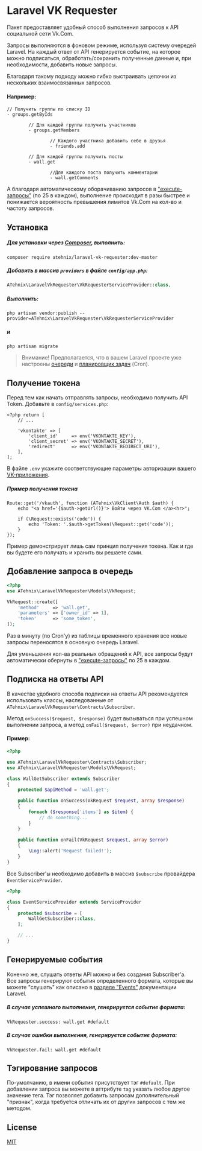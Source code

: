 # Laravel VK Requester

Пакет предоставляет удобный способ выполнения запросов к API социальной сети Vk.Сom.

Запросы выполняются в фоновом режиме, используя систему очередей Laravel.
На каждый ответ от API генерируется событие, на которое можно подписаться, обработать/сохранить полученные данные и, при необходимости, добавить новые запросы.

Благодаря такому подходу можно гибко выстраивать цепочки из нескольких взаимосвязанных запросов.

#### Например:
```
// Получить группы по списку ID
- groups.getByIds

        // Для каждой группы получить участников
        - groups.getMembers

                // Каждого участника добавить себе в друзья
                - friends.add

        // Для каждой группы получить посты
        - wall.get

                //Для каждого поста получить комментарии
                - wall.getComments

```

А благодаря автоматическому оборачиванию запросов в ["execute-запросы"](https://vk.com/dev/execute) (по 25 в каждом), выполнение происходит в разы быстрее и понижается вероятность превышения лимитов Vk.Com на кол-во и частоту запросов.


## Установка
##### Для установки через [Composer](https://getcomposer.org/), выполнить:
```
composer require atehnix/laravel-vk-requester:dev-master
```

##### Добавить в массив `providers` в файле `config/app.php`:
```php
ATehnix\LaravelVkRequester\VkRequesterServiceProvider::class,
```

##### Выполнить:
```
php artisan vendor:publish --provider=ATehnix\LaravelVkRequester\VkRequesterServiceProvider
```
##### и
```
php artisan migrate
```

> Внимание! Предполагается, что в вашем Laravel проекте уже настроены [очереди](https://laravel.com/docs/master/queues) и [планировщик задач](https://laravel.com/docs/master/scheduling) (Cron).

## Получение токена
Перед тем как начать отправлять запросы, необходимо получить API Token.
Добавьте в `config/services.php`:
```
<?php return [
    // ...

    'vkontakte' => [
        'client_id'     => env('VKONTAKTE_KEY'),
        'client_secret' => env('VKONTAKTE_SECRET'),
        'redirect'      => env('VKONTAKTE_REDIRECT_URI'),
    ],
];
```

В файле `.env` укажите соответствующие параметры авторизации вашего [VK-приложения](https://vk.com/apps?act=manage).

##### Пример получения токена
```
Route::get('/vkauth', function (ATehnix\VkClient\Auth $auth) {
    echo "<a href='{$auth->getUrl()}'> Войти через VK.Com </a><hr>";

    if (\Request::exists('code')) {
        echo 'Token: '.$auth->getToken(\Request::get('code'));
    }
});
```

Пример демонстрирует лишь сам принцип получения токена. Как и где вы будете его получать и хранить вы решаете сами.


## Добавление запроса в очередь
```php
<?php
use ATehnix\LaravelVkRequester\Models\VkRequest;

VkRequest::create([
    'method'     => 'wall.get',
    'parameters' => ['owner_id' => 1],
    'token'      => 'some_token',
]);
```

Раз в минуту (по Cron'у) из таблицы временного хранения все новые запросы переносятся в основную очередь Laravel.

Для уменьшения кол-ва реальных обращений к API, все запросы будут автоматически обернуты в ["execute-запросы"](https://vk.com/dev/execute) по 25 в каждом.


## Подписка на ответы API
В качестве удобного способа подписки на ответы API рекомендуется использовать классы, наследованные от `ATehnix\LaravelVkRequester\Contracts\Subscriber`.

Метод `onSuccess($request, $response)` будет вызываться при успешном выполнении запроса, а метод `onFail($request, $error)` при неудачном.

#### Пример:
```php
<?php

use ATehnix\LaravelVkRequester\Contracts\Subscriber;
use ATehnix\LaravelVkRequester\Models\VkRequest;

class WallGetSubscriber extends Subscriber
{
    protected $apiMethod = 'wall.get';

    public function onSuccess(VkRequest $request, array $response)
    {
        foreach ($response['items'] as $item) {
            // do something...
        }
    }

    public function onFail(VkRequest $request, array $error)
    {
        \Log::alert('Request failed!');
    }
}
```

Все Subscriber'ы необходимо добавить в массив `$subscribe` провайдера `EventServiceProvider`.

```php
<?php

class EventServiceProvider extends ServiceProvider
{
    protected $subscribe = [
        WallGetSubscriber::class,
    ];

    // ...
}
```

## Генерируемые события
Конечно же, слушать ответы API можно и без создания Subscriber'а.
Все запросы генерируют события определенного формата, которые вы можете "слушать" как описано в [разделе "Events"](https://laravel.com/docs/master/events) документации Laravel.

##### В случае успешного выполнения, генерируется событие формата:
```
VkRequester.success: wall.get #default
```

##### В случае ошибки выполнения, генерируется событие формата:
```
VkRequester.fail: wall.get #default
```


## Тэгирование запросов
По-умолчанию, в имени события присутствует тэг `#default`. При добавлении запроса вы можете в аттрибуте `tag` указать любое другое значение тега. Тэг позволяет добавить запросам дополнительный "признак", когда требуется отличать их от других запросов с тем же методом.


## License
[MIT](https://raw.github.com/atehnix/laravel-vk-requester/master/LICENSE)
